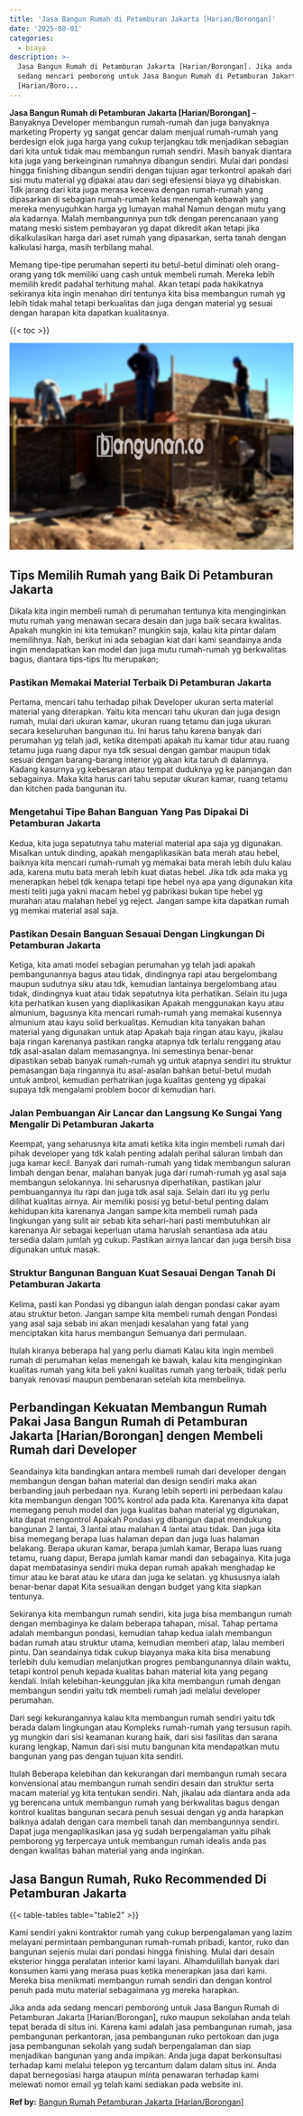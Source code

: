 ```yaml
---
title: 'Jasa Bangun Rumah di Petamburan Jakarta [Harian/Borongan]'
date: '2025-08-01'
categories:
  - biaya
description: >-
  Jasa Bangun Rumah di Petamburan Jakarta [Harian/Borongan]. Jika anda ada
  sedang mencari pemborong untuk Jasa Bangun Rumah di Petamburan Jakarta
  [Harian/Boro...
---
```


**Jasa Bangun Rumah di Petamburan Jakarta \[Harian/Borongan\]** – Banyaknya Developer membangun rumah-rumah dan juga banyaknya marketing Property yg sangat gencar dalam menjual rumah-rumah yang berdesign elok juga harga yang cukup terjangkau tdk menjadikan sebagian dari kita untuk tidak mau membangun rumah sendiri. Masih banyak diantara kita juga yang berkeinginan rumahnya dibangun sendiri. Mulai dari pondasi hingga finishing dibangun sendiri dengan tujuan agar terkontrol apakah dari sisi mutu material yg dipakai atau dari segi efesiensi biaya yg dihabiskan. Tdk jarang dari kita juga merasa kecewa dengan rumah-rumah yang dipasarkan di sebagian rumah-rumah kelas menengah kebawah yang mereka menyuguhkan harga yg lumayan mahal Namun dengan mutu yang ala kadarnya. Malah membangunnya pun tdk dengan perencanaan yang matang meski sistem pembayaran yg dapat dikredit akan tetapi jika dikalkulasikan harga dari aset rumah yang dipasarkan, serta tanah dengan kalkulasi harga, masih terbilang mahal.

Memang tipe-tipe perumahan seperti itu betul-betul diminati oleh orang-orang yang tdk memiliki uang cash untuk membeli rumah. Mereka lebih memilih kredit padahal terhitung mahal. Akan tetapi pada hakikatnya sekiranya kita ingin menahan diri tentunya kita bisa membangun rumah yg lebih tidak mahal tetapi berkualitas dan juga dengan material yg sesuai dengan harapan kita dapatkan kualitasnya.

{{< toc >}}

![Jasa Bangun Rumah di Petamburan Jakarta [Harian/Borongan]](/images/borong-bangunan-20.png)

## Tips Memilih Rumah yang Baik Di Petamburan Jakarta

Dikala kita ingin membeli rumah di perumahan tentunya kita menginginkan mutu rumah yang menawan secara desain dan juga baik secara kwalitas. Apakah mungkin ini kita temukan? mungkin saja, kalau kita pintar dalam memilihnya. Nah, berikut ini ada sebagian kiat dari kami seandainya anda ingin mendapatkan kan model dan juga mutu rumah-rumah yg berkwalitas bagus, diantara tips-tips Itu merupakan;

### Pastikan Memakai Material Terbaik Di Petamburan Jakarta

Pertama, mencari tahu terhadap pihak Developer ukuran serta material material yang diterapkan. Yaitu kita mencari tahu ukuran dan juga design rumah, mulai dari ukuran kamar, ukuran ruang tetamu dan juga ukuran secara keseluruhan bangunan itu. Ini harus tahu karena banyak dari perumahan yg telah jadi, ketika ditempati apakah itu kamar tidur atau ruang tetamu juga ruang dapur nya tdk sesuai dengan gambar maupun tidak sesuai dengan barang-barang interior yg akan kita taruh di dalamnya. Kadang kasurnya yg kebesaran atau tempat duduknya yg ke panjangan dan sebagainya. Maka kita harus cari tahu seputar ukuran kamar, ruang tetamu dan kitchen pada bangunan itu.

### Mengetahui Tipe Bahan Banguan Yang Pas Dipakai Di Petamburan Jakarta

Kedua, kita juga sepatutnya tahu material material apa saja yg digunakan. Misalkan untuk dinding, apakah mengaplikasikan bata merah atau hebel, baiknya kita mencari rumah-rumah yg memakai bata merah lebih dulu kalau ada, karena mutu bata merah lebih kuat diatas hebel. Jika tdk ada maka yg menerapkan hebel tdk kenapa tetapi tipe hebel nya apa yang digunakan kita mesti teliti juga yakni macam hebel yg pabrikasi bukan tipe hebel yg murahan atau malahan hebel yg reject. Jangan sampe kita dapatkan rumah yg memkai material asal saja.

### Pastikan Desain Banguan Sesauai Dengan Lingkungan Di Petamburan Jakarta

Ketiga, kita amati model sebagian perumahan yg telah jadi apakah pembangunannya bagus atau tidak, dindingnya rapi atau bergelombang maupun sudutnya siku atau tdk, kemudian lantainya bergelombang atau tidak, dindingnya kuat atau tidak sepatutnya kita perhatikan. Selain itu juga kita perhatikan kusen yang diaplikasikan Apakah menggunakan kayu atau almunium, bagusnya kita mencari rumah-rumah yang memakai kusennya almunium atau kayu solid berkualitas. Kemudian kita tanyakan bahan material yang digunakan untuk atap Apakah baja ringan atau kayu, jikalau baja ringan karenanya pastikan rangka atapnya tdk terlalu renggang atau tdk asal-asalan dalam memasangnya. Ini semestinya benar-benar dipastikan sebab banyak rumah-rumah yg untuk atapnya sendiri itu struktur pemasangan baja ringannya itu asal-asalan bahkan betul-betul mudah untuk ambrol, kemudian perhatrikan juga kualitas genteng yg dipakai supaya tdk mengalami problem bocor di kemudian hari.

### Jalan Pembuangan Air Lancar dan Langsung Ke Sungai Yang Mengalir Di Petamburan Jakarta

Keempat, yang seharusnya kita amati ketika kita ingin membeli rumah dari pihak developer yang tdk kalah penting adalah perihal saluran limbah dan juga kamar kecil. Banyak dari rumah-rumah yang tidak membangun saluran limbah dengan benar, malahan banyak juga dari rumah-rumah yg asal saja membangun selokannya. Ini seharusnya diperhatikan, pastikan jalur pembuangannya itu rapi dan juga tdk asal saja. Selain dari itu yg perlu dilihat kualitas airnya. Air memiliki posisi yg betul-betul penting dalam kehidupan kita karenanya Jangan sampe kita membeli rumah pada lingkungan yang sulit air sebab kita sehari-hari pasti membutuhkan air karenanya Air sebagai keperluan utama haruslah senantiasa ada atau tersedia dalam jumlah yg cukup. Pastikan airnya lancar dan juga bersih bisa digunakan untuk masak.

### Struktur Bangunan Banguan Kuat Sesauai Dengan Tanah Di Petamburan Jakarta

Kelima, pasti kan Pondasi yg dibangun ialah dengan pondasi cakar ayam atau struktur beton. Jangan sampe kita membeli rumah dengan Pondasi yang asal saja sebab ini akan menjadi kesalahan yang fatal yang menciptakan kita harus membangun Semuanya dari permulaan.

Itulah kiranya beberapa hal yang perlu diamati Kalau kita ingin membeli rumah di perumahan kelas menengah ke bawah, kalau kita menginginkan kualitas rumah yang kita beli yakni kualitas rumah yang terbaik, tidak perlu banyak renovasi maupun pembenaran setelah kita membelinya.

## Perbandingan Kekuatan Membangun Rumah Pakai Jasa Bangun Rumah di Petamburan Jakarta \[Harian/Borongan\] dengen Membeli Rumah dari Developer

Seandainya kita bandingkan antara membeli rumah dari developer dengan membangun dengan bahan material dan design sendiri maka akan berbanding jauh perbedaan nya. Kurang lebih seperti ini perbedaan kalau kita membangun dengan 100% kontrol ada pada kita. Karenanya kita dapat memegang penuh model dan juga kualitas bahan material yg digunakan, kita dapat mengontrol Apakah Pondasi yg dibangun dapat mendukung bangunan 2 lantai, 3 lantai atau malahan 4 lantai atau tidak. Dan juga kita bisa memegang berapa luas halaman depan dan juga luas halaman belakang. Berapa ukuran kamar, berapa jumlah kamar, Berapa luas ruang tetamu, ruang dapur, Berapa jumlah kamar mandi dan sebagainya. Kita juga dapat membatasinya sendiri muka depan rumah apakah menghadap ke timur atau ke barat atau ke utara dan juga ke selatan. yg khususnya ialah benar-benar dapat Kita sesuaikan dengan budget yang kita siapkan tentunya.

Sekiranya kita membangun rumah sendiri, kita juga bisa membangun rumah dengan membaginya ke dalam beberapa tahapan, misal. Tahap pertama adalah membangun pondasi, kemudian tahap kedua ialah membangun badan rumah atau struktur utama, kemudian memberi atap, lalau memberi pintu. Dan seandainya tidak cukup biayanya maka kita bisa menabung terlebih dulu kemudian melanjutkan progres pembangunannya dilain waktu, tetapi kontrol penuh kepada kualitas bahan material kita yang pegang kendali. Inilah kelebihan-keunggulan jika kita membangun rumah dengan membangun sendiri yaitu tdk membeli rumah jadi melalui developer perumahan.

Dari segi kekurangannya kalau kita membangun rumah sendiri yaitu tdk berada dalam lingkungan atau Kompleks rumah-rumah yang tersusun rapih. yg mungkin dari sisi keamanan kurang baik, dari sisi fasilitas dan sarana kurang lengkap, Namun dari sisi mutu bangunan kita mendapatkan mutu bangunan yang pas dengan tujuan kita sendiri.

Itulah Beberapa kelebihan dan kekurangan dari membangun rumah secara konvensional atau membangun rumah sendiri desain dan struktur serta macam material yg kita tentukan sendiri. Nah, jikalau ada diantara anda ada yg berencana untuk membangun rumah yang berkwalitas bagus dengan kontrol kualitas bangunan secara penuh sesuai dengan yg anda harapkan baiknya adalah dengan cara membeli tanah dan membangunnya sendiri. Dapat juga mengaplikasikan jasa yg sudah berpengalaman yaitu pihak pemborong yg terpercaya untuk membangun rumah idealis anda pas dengan kwalitas bahan material yang anda inginkan.

## Jasa Bangun Rumah, Ruko Recommended Di Petamburan Jakarta

{{< table-tables table="table2" >}}

Kami sendiri yakni kontraktor rumah yang cukup berpengalaman yang lazim melayani permintaan pembangunan rumah-rumah pribadi, kantor, ruko dan bangunan sejenis mulai dari pondasi hingga finishing. Mulai dari desain eksterior hingga peralatan interior kami layani. Alhamdulillah banyak dari konsumen kami yang merasa puas ketika menerapkan jasa dari kami. Mereka bisa menikmati membangun rumah sendiri dan dengan kontrol penuh pada mutu material sebagaimana yg mereka harapkan.

Jika anda ada sedang mencari pemborong untuk Jasa Bangun Rumah di Petamburan Jakarta \[Harian/Borongan\], ruko maupun sekolahan anda telah tepat berada di situs ini. Karena kami adalah jasa pembangunan rumah, jasa pembangunan perkantoran, jasa pembangunan ruko pertokoan dan juga jasa pembangunan sekolah yang sudah berpengalaman dan siap menjadikan bangunan yang anda impikan. Anda juga dapat berkonsultasi terhadap kami melalui telepon yg tercantum dalam dalam situs ini. Anda dapat bernegosiasi harga ataupun minta penawaran terhadap kami melewati nomor email yg telah kami sediakan pada website ini.

**Ref by:** [Bangun Rumah Petamburan Jakarta [Harian/Borongan]](https://id.wikipedia.org/wiki/Bangun)
